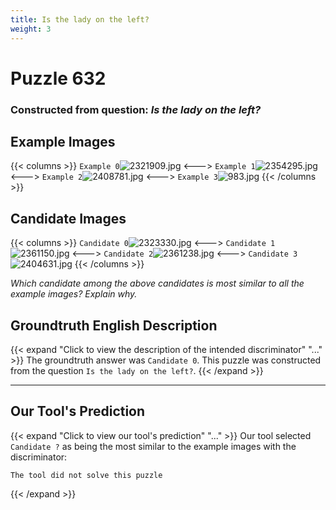 ```yaml
---
title: Is the lady on the left?
weight: 3
---
```


# Puzzle 632
### Constructed from question: _Is the lady on the left?_


## Example Images
{{< columns >}}
`Example 0`![2321909.jpg](/gqa_images/2321909.jpg)
<--->
`Example 1`![2354295.jpg](/gqa_images/2354295.jpg)
<--->
`Example 2`![2408781.jpg](/gqa_images/2408781.jpg)
<--->
`Example 3`![983.jpg](/gqa_images/983.jpg)
{{< /columns >}}

## Candidate Images
{{< columns >}}
`Candidate 0`![2323330.jpg](/gqa_images/2323330.jpg)
<--->
`Candidate 1`![2361150.jpg](/gqa_images/2361150.jpg)
<--->
`Candidate 2`![2361238.jpg](/gqa_images/2361238.jpg)
<--->
`Candidate 3`![2404631.jpg](/gqa_images/2404631.jpg)
{{< /columns >}}

*Which candidate among the above candidates is most similar to all the example images? Explain why.*

## Groundtruth English Description

{{< expand "Click to view the description of the intended discriminator" "..." >}}
The groundtruth answer was `Candidate 0`. This puzzle was constructed from the question `Is the lady on the left?`.
{{< /expand >}}

---

## Our Tool's Prediction

{{< expand "Click to view our tool's prediction" "..." >}}
Our tool selected `Candidate ?` as being the most similar to the example images with the discriminator:
```plaintext
The tool did not solve this puzzle
```
{{< /expand >}}
